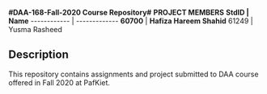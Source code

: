 **#DAA-168-Fall-2020 Course Repository#**
**PROJECT MEMBERS**
**StdID | Name**
------------ | -------------
**60700** | **Hafiza Hareem Shahid** 
61249 | Yusma Rasheed
## Description ##
This repository contains assignments and project submitted to DAA course offered in Fall 2020 at PafKiet.


	
